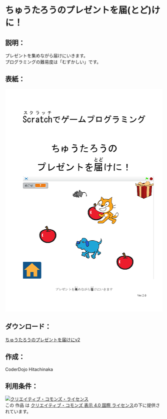 # ちゅうたろうのプレゼントを届(とど)けに！


## 説明：
プレゼントを集めながら届けにいきます。  
プログラミングの難易度は「むずかしい」です。  

## 表紙：
![表紙](ちゅうたろうのプレゼントを届けにv2.png)

## ダウンロード：
[ちゅうたろうのプレゼントを届けにv2](ちゅうたろうのプレゼントを届けにv2.docx)  


## 作成：
CoderDojo Hitachinaka

## 利用条件：
<a rel="license" href="http://creativecommons.org/licenses/by/4.0/"><img alt="クリエイティブ・コモンズ・ライセンス" style="border-width:0" src="https://i.creativecommons.org/l/by/4.0/88x31.png" /></a><br />この 作品 は <a rel="license" href="http://creativecommons.org/licenses/by/4.0/">クリエイティブ・コモンズ 表示 4.0 国際 ライセンス</a>の下に提供されています。
